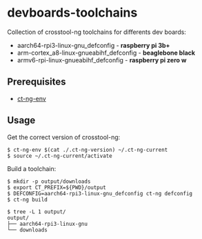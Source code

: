 # devboards-toolchains
Collection of crosstool-ng toolchains for differents dev boards:
- aarch64-rpi3-linux-gnu_defconfig - **raspberry pi 3b+**
- arm-cortex_a8-linux-gnueabihf_defconfig - **beaglebone black**
- armv6-rpi-linux-gnueabihf_defconfig - **raspberry pi zero w**

## Prerequisites
- [ct-ng-env](https://github.com/ltekieli/ct-ng-env)

## Usage
Get the correct version of crosstool-ng:
```
$ ct-ng-env $(cat ./.ct-ng-version) ~/.ct-ng-current
$ source ~/.ct-ng-current/activate
```

Build a toolchain:
```
$ mkdir -p output/downloads
$ export CT_PREFIX=${PWD}/output
$ DEFCONFIG=aarch64-rpi3-linux-gnu_defconfig ct-ng defconfig
$ ct-ng build

$ tree -L 1 output/
output/
├── aarch64-rpi3-linux-gnu
└── downloads
```
